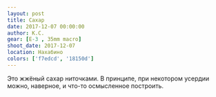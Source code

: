 ```yaml
---
layout: post
title: Сахар
date: 2017-12-07 00:00:00
author: К.С.
gear: [E-3 , 35mm macro]
shoot_date: 2017-12-07
location: Нахабино
colors: ['f7edcd', '18150d']
---
```

Это жжёный сахар ниточками. В принципе, при некотором усердии можно, наверное, и что-то осмысленное построить.
